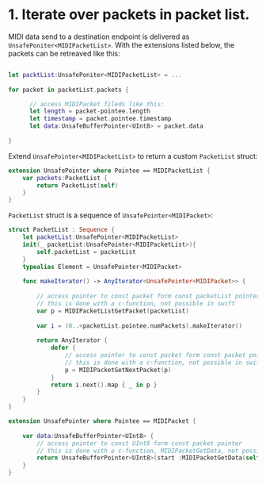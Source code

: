 # 1. Iterate over packets in packet list.

MIDI data send to a destination endpoint is delivered as `UnsafePoniter<MIDIPacketList>`.
With the extensions listed below, the packets can be retreaved like this:

```swift

let packtList:UnsafePoniter<MIDIPacketList> = ...
    
for packet in packetList.packets {

      // access MIDIPacket fileds like this:
      let length = packet-pointee.length
      let timestamp = packet.pointee.timestamp
      let data:UnsafeBufferPointer<UInt8> = packet.data
      
}

```
Extend `UnsafePointer<MIDIPacketList>` to return a custom `PacketList` struct:

```swift
extension UnsafePointer where Pointee == MIDIPacketList {
    var packets:PacketList {
        return PacketList(self)
    }
}
```
`PacketList` struct is a sequence of `UnsafePointer<MIDIPacket>`:
    
```swift
struct PacketList : Sequence {
    let packetList:UnsafePointer<MIDIPacketList>
    init(_ packetList:UnsafePointer<MIDIPacketList>){
        self.packetList = packetList
    }
    typealias Element = UnsafePointer<MIDIPacket>
    
    func makeIterator() -> AnyIterator<UnsafePointer<MIDIPacket>> {
        
        // access pointer to const packet form const packetList pointer
        // this is done with a c-function, not possible in swift
        var p = MIDIPacketListGetPacket(packetList)
        
        var i = (0..<packetList.pointee.numPackets).makeIterator()
        
        return AnyIterator {
            defer {
                // access pointer to const packet form const packet pointer
                // this is done with a c-function, not possible in swift
                p = MIDIPacketGetNextPacket(p)
            }
            return i.next().map { _ in p }
        }
    }
}
```

```swift
extension UnsafePointer where Pointee == MIDIPacket {
    
    var data:UnsafeBufferPointer<UInt8> {
        // access pointer to const UInt8 form const packet pointer
        // this is done with a c-function, MIDIPacketGetData, not possible in swift
        return UnsafeBufferPointer<UInt8>(start :MIDIPacketGetData(self), count: Int(pointee.length))
    }
}
```

